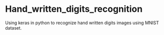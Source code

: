# Hand_written_digits_recognition
Using keras in python to recognize hand written digits images using MNIST dataset. 
